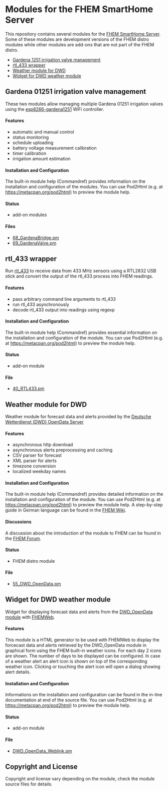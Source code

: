 Modules for the FHEM SmartHome Server
=====================================

This repository contains several modules for the [FHEM SmartHome Server](https://fhem.de/). Some of these modules are development versions of the FHEM distro modules while other modules are add-ons that are not part of the FHEM distro.

- [Gardena 1251 irrigation valve management](#gardena-01251-irrigation-valve-management)
- [rtl_433 wrapper](#rtl_433-wrapper)
- [Weather module for DWD](#weather-module-for-dwd)
- [Widget for DWD weather module](#widget-for-dwd-weather-module)


## Gardena 01251 irrigation valve management

These two modules allow managing multiple Gardena 01251 irrigation valves using the [esp8266-gardena1251](https://github.com/jnsbyr/esp8266-gardena1251) WiFi controller.

#### Features
- automatic and manual control
- status monitoring
- schedule uploading
- battery voltage measurement calibration
- timer calibration
- irrigation amount estimation

#### Installation and Configuration
The built-in module help (Commandref) provides information on the installation and configuration of the modules. You can use Pod2Html (e.g. at https://metacpan.org/pod2html) to preview the module help.

#### Status
- add-on modules

#### Files
- [68_GardenaBridge.pm](https://github.com/jnsbyr/fhem/blob/master/FHEM/68_GardenaBridge.pm)
- [69_GardenaValve.pm](https://github.com/jnsbyr/fhem/blob/master/FHEM/69_GardenaValve.pm)


## rtl_433 wrapper

Run [rtl_433](https://github.com/merbanan/rtl_433) to receive data from 433 MHz sensors using a RTL2832 USB stick and convert the output of the rtl_433 process into FHEM readings.

#### Features
- pass arbitrary command line arguments to rtl_433
- run rtl_433 asynchronously
- decode rtl_433 output into readings using regexp

#### Installation and Configuration
The built-in module help (Commandref) provides essential information on the installation and configuration of the module. You can use Pod2Html (e.g. at https://metacpan.org/pod2html) to preview the module help.

#### Status
- add-on module

#### File
- [40_RTL433.pm](https://github.com/jnsbyr/fhem/blob/master/FHEM/40_RTL433.pm)


## Weather module for DWD

Weather module for forecast data and alerts provided by the [Deutsche Wetterdienst (DWD) OpenData Server](https://www.dwd.de/DE/leistungen/opendata/opendata.html)

#### Features
- asynchronous http download
- asynchronous alerts preprocessing and caching
- CSV parser for forecast
- XML parser for alerts
- timezone conversion
- localized weekday names

#### Installation and Configuration
The built-in module help (Commandref) provides detailed information on the installation and configuration of the module. You can use Pod2Html (e.g. at https://metacpan.org/pod2html) to preview the module help. A step-by-step guide in German language can be found in the [FHEM Wiki](https://wiki.fhem.de/wiki/DWD_OpenData).

#### Discussions
A discussion about the introduction of the module to FHEM can be found in the [FHEM Forum](https://forum.fhem.de/index.php/topic,83097.0.html).

#### Status
- FHEM distro module

#### File
- [55_DWD_OpenData.pm](https://github.com/jnsbyr/fhem/blob/master/FHEM/55_DWD_OpenData.pm)


## Widget for DWD weather module

Widget for displaying forecast data and alerts from the [DWD_OpenData module](https://github.com/jnsbyr/fhem/blob/master/FHEM/55_DWD_OpenData.pm) with [FHEMWeb](https://wiki.fhem.de/wiki/FHEMWEB).

#### Features
This module is a HTML generator to be used with FHEMWeb to display the forcecast data and alerts retrieved by the DWD_OpenData module in graphical form using the FHEM built-in weather icons. For each day 2 icons are shown. The number of days to be displayed can be configured. In case of a weather alert an alert icon is shown on top of the corresponding weather icon. Clicking or touching the alert icon will open a dialog showing alert details.

#### Installation and Configuration
Informations on the installation and configuration can be found in the in-line documentation at end of the source file. You can use Pod2Html (e.g. at https://metacpan.org/pod2html) to preview the module help.

#### Status
- add-on module

#### File
- [DWD_OpenData_Weblink.pm](https://github.com/jnsbyr/fhem/blob/master/FHEM/DWD_OpenData_Weblink.pm)


## Copyright and License ##

Copyright and license vary depending on the module, check the module source files for details.